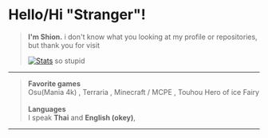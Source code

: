 # Hello/Hi "Stranger"!
> **I'm Shion.** i don't know what you looking at my profile or repositories, but thank you for visit
> 
> 
> [![Stats](https://github-readme-stats.vercel.app/api?username=pri4c1lla&show_icons=true&count_private=true&theme=dark)](https://github.com/pri4c1lla)
>  so stupid
---
> **Favorite games**<br/>
>Osu(Mania 4k) , Terraria , Minecraft / MCPE , Touhou Hero of ice Fairy<br/>
> <br/>**Languages**<br/>
> I speak **Thai** and **English (okey)**, <bf/>
---
